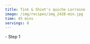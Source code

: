 ```yaml
---
title: Tink & Shiet's quiche Lorraine
image: /img/recipes/img_2428-min.jpg
time: 45 mins
servings: 8
---
```

\-﻿ Step 1